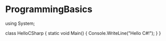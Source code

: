 # ProgrammingBasics

using System;

class HelloCSharp
{
    static void Main()
    {
        Console.WriteLine("Hello C#!");
    }
}
